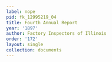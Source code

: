 ```yaml
---
label: nope
pid: fk_12995219_04
title: Fourth Annual Report
year: '1897'
author: Factory Inspectors of Illinois
order: '172'
layout: single
collection: documents
---
```

